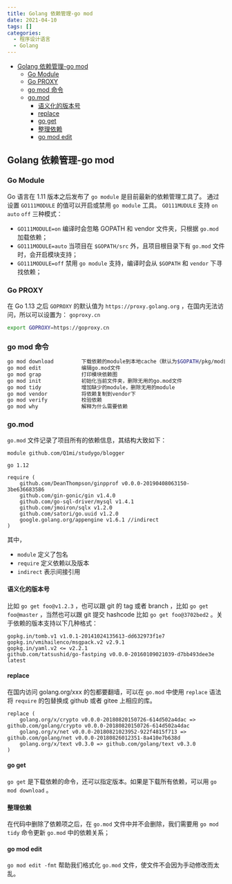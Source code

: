 ```yaml
---
title: Golang 依赖管理-go mod
date: 2021-04-10
tags: []
categories:
  - 程序设计语言
  - Golang
---
```


- [Golang 依赖管理-go mod](#golang-依赖管理-go-mod)
  - [Go Module](#go-module)
  - [Go PROXY](#go-proxy)
  - [go mod 命令](#go-mod-命令)
  - [go.mod](#gomod)
    - [语义化的版本号](#语义化的版本号)
    - [replace](#replace)
    - [go get](#go-get)
    - [整理依赖](#整理依赖)
    - [go mod edit](#go-mod-edit)

## Golang 依赖管理-go mod

### Go Module

Go 语言在 1.11 版本之后发布了 `go module` 是目前最新的依赖管理工具了。
通过设置 `GO111MODULE` 的值可以开启或禁用 `go module` 工具。
`GO111MUDULE` 支持 `on` `auto` `off` 三种模式：

- `GO111MODULE=on` 编译时会忽略 GOPATH 和 vendor 文件夹，只根据 `go.mod` 加载依赖；
- `GO111MODULE=auto` 当项目在 `$GOPATH/src` 外，且项目根目录下有 `go.mod` 文件时，会开启模块支持；
- `GO111MODULE=off` 禁用 `go module` 支持，编译时会从 `$GOPATH` 和 `vendor` 下寻找依赖；

### Go PROXY

在 Go 1.13 之后 `GOPROXY` 的默认值为 `https://proxy.golang.org` ，在国内无法访问，所以可以设置为： `goproxy.cn`

```BASH
export GOPROXY=https://goproxy.cn
```

### go mod 命令

```BASH
go mod download         下载依赖的module到本地cache（默认为$GOPATH/pkg/mod目录）
go mod edit             编辑go.mod文件
go mod grap             打印模块依赖图
go mod init             初始化当前文件夹，删除无用的go.mod文件
go mod tidy             增加缺少的module，删除无用的module
go mod vendor           将依赖复制到vendor下
go mod verify           校验依赖
go mod why              解释为什么需要依赖
```

### go.mod

`go.mod` 文件记录了项目所有的依赖信息，其结构大致如下：

```code
module github.com/Q1mi/studygo/blogger

go 1.12

require (
    github.com/DeanThompson/ginpprof v0.0.0-20190408063150-3be636683586
    github.com/gin-gonic/gin v1.4.0
    github.com/go-sql-driver/mysql v1.4.1
    github.com/jmoiron/sqlx v1.2.0
    github.com/satori/go.uuid v1.2.0
    google.golang.org/appengine v1.6.1 //indirect
)
```

其中，

- `module` 定义了包名
- `require` 定义依赖以及版本
- `indirect` 表示间接引用

#### 语义化的版本号

比如 `go get foo@v1.2.3` ，也可以跟 git 的 tag 或者 branch ，比如 `go get foo@master` ，当然也可以跟 git 提交 hashcode 比如 `go get foo@3702bed2` 。关于依赖的版本支持以下几种格式：

```code
gopkg.in/tomb.v1 v1.0.1-20141024135613-dd632973f1e7
gopkg.in/vmihailenco/msgpack.v2 v2.9.1
gopkg.in/yaml.v2 <= v2.2.1
github.com/tatsushid/go-fastping v0.0.0-20160109021039-d7bb493dee3e
latest
```

#### replace

在国内访问 golang.org/xxx 的包都要翻墙，可以在 `go.mod` 中使用 `replace` 语法将 `require` 的包替换成 github 或者 gitee 上相应的库。

```code
replace (
    golang.org/x/crypto v0.0.0-20180820150726-614d502a4dac => github.com/golang/crypto v0.0.0-20180820150726-614d502a4dac
    golang.org/x/net v0.0.0-20180821023952-922f4815f713 => github.com/golang/net v0.0.0-20180826012351-8a410e7b638d
    golang.org/x/text v0.3.0 => github.com/golang/text v0.3.0
)
```

#### go get

`go get` 是下载依赖的命令，还可以指定版本。如果是下载所有依赖，可以用 `go mod download` 。

#### 整理依赖

在代码中删除了依赖项之后，在 `go.mod` 文件中并不会删除，我们需要用 `go mod tidy` 命令更新 `go.mod` 中的依赖关系；

#### go mod edit

`go mod edit -fmt` 帮助我们格式化 `go.mod` 文件，使文件不会因为手动修改而太乱。
